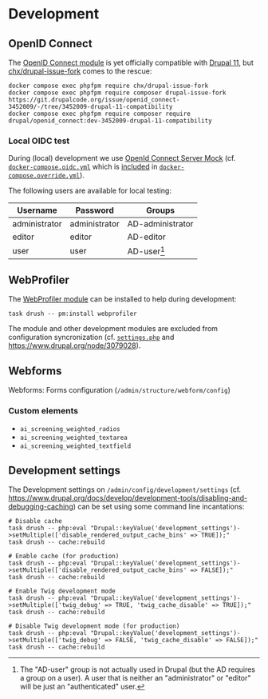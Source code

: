 # Development

## OpenID Connect

The [OpenID Connect module](https://www.drupal.org/project/openid_connect) is yet officially compatible with [Drupal
11](https://www.drupal.org/about/11), but
[chx/drupal-issue-fork](https://www.drupal.org/docs/develop/git/using-gitlab-to-contribute-to-drupal/core-version-compatibility-fixes-for-modules-with-unmerged-changes)
comes to the rescue:

``` shell
docker compose exec phpfpm require chx/drupal-issue-fork
docker compose exec phpfpm require composer drupal-issue-fork https://git.drupalcode.org/issue/openid_connect-3452009/-/tree/3452009-drupal-11-compatibility
docker compose exec phpfpm require composer require drupal/openid_connect:dev-3452009-drupal-11-compatibility
```

### Local OIDC test

During (local) development we use [OpenId Connect Server Mock](https://github.com/Soluto/oidc-server-mock) (cf.
[`docker-compose.oidc.yml`](docker-compose.oidc.yml) which is
[included](https://docs.docker.com/compose/how-tos/multiple-compose-files/include/) in
[`docker-compose.override.yml`](docker-compose.override.yml)).

The following users are available for local testing:

| Username      | Password      | Groups           |
|---------------|---------------|------------------|
| administrator | administrator | AD-administrator |
| editor        | editor        | AD-editor        |
| user          | user          | AD-user[^1]      |

[^1]: The "AD-user" group is not actually used in Drupal (but the AD requires a group on a user). A user that is neither
    an "administrator" or "editor" will be just an "authenticated" user.

## WebProfiler

The [WebProfiler module](https://www.drupal.org/project/webprofiler) can be installed to help during development:

``` shell
task drush -- pm:install webprofiler
```

The module and other development modules are excluded from configuration syncronization (cf.
[`settings.php`](../web/sites/default/settings.php) and <https://www.drupal.org/node/3079028>).

## Webforms

Webforms: Forms configuration (`/admin/structure/webform/config`)

### Custom elements

* `ai_screening_weighted_radios`
* `ai_screening_weighted_textarea`
* `ai_screening_weighted_textfield`

## Development settings

The Development settings on `/admin/config/development/settings` (cf.
<https://www.drupal.org/docs/develop/development-tools/disabling-and-debugging-caching>) can be set using some command
line incantations:

``` shell name=development-settings-cache-disable
# Disable cache
task drush -- php:eval "Drupal::keyValue('development_settings')->setMultiple(['disable_rendered_output_cache_bins' => TRUE]);"
task drush -- cache:rebuild
```

``` shell name=development-settings-cache-enable
# Enable cache (for production)
task drush -- php:eval "Drupal::keyValue('development_settings')->setMultiple(['disable_rendered_output_cache_bins' => FALSE]);"
task drush -- cache:rebuild
```

``` shell name=development-settings-twig-enable
# Enable Twig development mode
task drush -- php:eval "Drupal::keyValue('development_settings')->setMultiple(['twig_debug' => TRUE, 'twig_cache_disable' => TRUE]);"
task drush -- cache:rebuild
```

``` shell name=development-settings-twig-disable
# Disable Twig development mode (for production)
task drush -- php:eval "Drupal::keyValue('development_settings')->setMultiple(['twig_debug' => FALSE, 'twig_cache_disable' => FALSE]);"
task drush -- cache:rebuild
```
